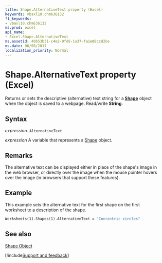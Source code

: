 ```yaml
---
title: Shape.AlternativeText property (Excel)
keywords: vbaxl10.chm636132
f1_keywords:
- vbaxl10.chm636132
ms.prod: excel
api_name:
- Excel.Shape.AlternativeText
ms.assetid: 40b53b31-c4e2-0fd8-1a37-fa1e88ccd2be
ms.date: 06/08/2017
localization_priority: Normal
---
```



# Shape.AlternativeText property (Excel)

Returns or sets the descriptive (alternative) text string for a  **[Shape](Excel.Shape.md)** object when the object is saved to a webpage. Read/write **String**.


## Syntax

_expression_. `AlternativeText`

_expression_ A variable that represents a [Shape](Excel.Shape.md) object.


## Remarks

The alternative text can be displayed either in place of the shape's image in the web browser, or directly over the image when the mouse pointer hovers over the image (in browsers that support these features).


## Example

This example sets the alternative text for the first shape on the first worksheet to a description of the shape.


```vb
Worksheets(1).Shapes(1).AlternativeText = "Concentric circles"
```


## See also


[Shape Object](Excel.Shape.md)

[!include[Support and feedback](~/includes/feedback-boilerplate.md)]